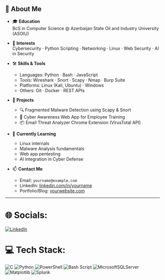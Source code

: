 ## 👋 About Me

- 🎓 **Education**  
  BcS in Computer Science @ Azerbaijan State Oil and Industry University (ASOIU)

- 💼 **Interests**  
  Cybersecurity · Python Scripting · Networking · Linux · Web Security · AI in Security

- 🛠️ **Skills & Tools**  
  - Languages: Python · Bash · JavaScript  
  - Tools: Wireshark · Snort · Scapy · Nmap · Burp Suite  
  - Platforms: Linux (Kali, Ubuntu) · Windows  
  - Others: Git · Docker · REST APIs

- 🚀 **Projects**  
  - 🔍 Fragmented Malware Detection using Scapy & Snort  
  - 🔐 Cyber Awareness Web App for Employee Training  
  - 📦 Email Threat Analyzer Chrome Extension (VirusTotal API)

- 🧠 **Currently Learning**  
  - Linux internals  
  - Malware Analysis fundamentals  
  - Web app pentesting  
  - AI integration in Cyber Defense

- 📫 **Contact Me**  
  - Email: `yourname@example.com`  
  - LinkedIn: [linkedin.com/in/yourname](https://linkedin.com/in/yourname)  
  - Portfolio/Blog: [yourwebsite.com](https://yourwebsite.com)

---

# 🌐 Socials:
[![LinkedIn](https://img.shields.io/badge/LinkedIn-%230077B5.svg?logo=linkedin&logoColor=white)](https://www.linkedin.com/in/faganmirzayev-goat)

# 💻 Tech Stack:
![C](https://img.shields.io/badge/c-%2300599C.svg?style=for-the-badge&logo=c&logoColor=white)
![Python](https://img.shields.io/badge/python-3670A0?style=for-the-badge&logo=python&logoColor=ffdd54)
![PowerShell](https://img.shields.io/badge/PowerShell-%235391FE.svg?style=for-the-badge&logo=powershell&logoColor=white)
![Bash Script](https://img.shields.io/badge/bash_script-%23121011.svg?style=for-the-badge&logo=gnu-bash&logoColor=white)
![MicrosoftSQLServer](https://img.shields.io/badge/Microsoft%20SQL%20Server-CC2927?style=for-the-badge&logo=microsoft%20sql%20server&logoColor=white)
![Matplotlib](https://img.shields.io/badge/Matplotlib-%23ffffff.svg?style=for-the-badge&logo=Matplotlib&logoColor=black)
![Splunk](https://img.shields.io/badge/splunk-%23000000.svg?style=for-the-badge&logo=splunk&logoColor=white)

<!--
# 📊 GitHub Stats:
![](https://github-readme-stats.vercel.app/api?username=faganmirzayev&theme=radical&hide_border=false&include_all_commits=true&count_private=true)<br/>
![](https://github-readme-streak-stats.herokuapp.com/?user=faganmirzayev&theme=radical&hide_border=false)<br/>
![](https://github-readme-stats.vercel.app/api/top-langs/?username=faganmirzayev&theme=radical&hide_border=false&include_all_commits=true&count_private=true&layout=compact)

## 🏆 GitHub Trophies
![](https://github-profile-trophy.vercel.app/?username=faganmirzayev&theme=radical&no-frame=false&no-bg=true&margin-w=4)
-->
